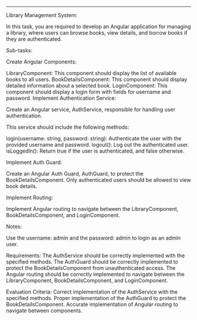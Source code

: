 ---
Library Management System:

In this task, you are required to develop an Angular application for managing a library, where users can browse books, view details, and borrow books if they are authenticated. 



Sub-tasks: 



Create Angular Components: 

LibraryComponent: This component should display the list of available books to all users. 
BookDetailsComponent: This component should display detailed information about a selected book. 
LoginComponent: This component should display a login form with fields for username and password. 
Implement Authentication Service: 

Create an Angular service, AuthService, responsible for handling user authentication. 

This service should include the following methods: 



login(username: string, password: string): Authenticate the user with the provided username and password. 
logout(): Log out the authenticated user. 
isLoggedIn(): Return true if the user is authenticated, and false otherwise. 
 

Implement Auth Guard: 



Create an Angular Auth Guard, AuthGuard, to protect the BookDetailsComponent. Only authenticated users should be allowed to view book details. 
 

Implement Routing: 



Implement Angular routing to navigate between the LibraryComponent, BookDetailsComponent, and LoginComponent. 
 

Notes: 

Use the username: admin and the password: admin to login as an admin user. 
 

Requirements: 
The AuthService should be correctly implemented with the specified methods. 
The AuthGuard should be correctly implemented to protect the BookDetailsComponent from unauthenticated access. 
The Angular routing should be correctly implemented to navigate between the LibraryComponent, BookDetailsComponent, and LoginComponent. 
 

Evaluation Criteria: 
Correct implementation of the AuthService with the specified methods. 
Proper implementation of the AuthGuard to protect the BookDetailsComponent. 
Accurate implementation of Angular routing to navigate between components. 